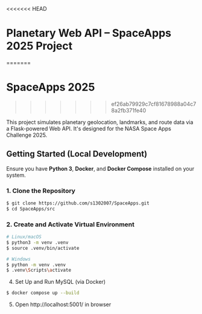 <<<<<<< HEAD
# Planetary Web API – SpaceApps 2025 Project
=======
# SpaceApps 2025 
>>>>>>> ef26ab79929c7cf81678988a04c78a2fb371fe40

This project simulates planetary geolocation, landmarks, and route data via a Flask-powered Web API. It's designed for the NASA Space Apps Challenge 2025.

## Getting Started (Local Development)

Ensure you have **Python 3**, **Docker**, and **Docker Compose** installed on your system.

### 1. Clone the Repository

```bash
$ git clone https://github.com/s1302007/SpaceApps.git
$ cd SpaceApps/src
```
### 2. Create and Activate Virtual Environment
```bash
# Linux/macOS
$ python3 -m venv .venv
$ source .venv/bin/activate
```
```bash
# Windows 
$ python -m venv .venv
$ .venv\Scripts\activate
```
4. Set Up and Run MySQL (via Docker)
```bash
$ docker compose up --build
```
5. Open http://localhost:5001/ in browser
